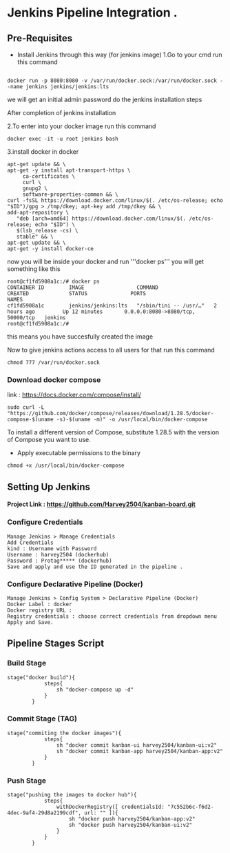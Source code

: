 # Jenkins Pipeline Integration .

## Pre-Requisites
* Install Jenkins through this way (for jenkins image)
1.Go to your cmd run this command
```

docker run -p 8080:8080 -v /var/run/docker.sock:/var/run/docker.sock --name jenkins jenkins/jenkins:lts

```
we will get an initial admin password do the jenkins installation steps 

After completion of jenkins installation

2.To enter into your docker image run this command
```
docker exec -it -u root jenkins bash

```

3.install docker in docker
```
apt-get update && \
apt-get -y install apt-transport-https \
     ca-certificates \
     curl \
     gnupg2 \
     software-properties-common && \
curl -fsSL https://download.docker.com/linux/$(. /etc/os-release; echo "$ID")/gpg > /tmp/dkey; apt-key add /tmp/dkey && \
add-apt-repository \
   "deb [arch=amd64] https://download.docker.com/linux/$(. /etc/os-release; echo "$ID") \
   $(lsb_release -cs) \
   stable" && \
apt-get update && \
apt-get -y install docker-ce
```


now you will be inside your docker and run '''docker ps''' you will get something like this
```
root@cf1fd5908a1c:/# docker ps
CONTAINER ID        IMAGE                 COMMAND                  CREATED             STATUS              PORTS                               NAMES
cf1fd5908a1c        jenkins/jenkins:lts   "/sbin/tini -- /usr/…"   2 hours ago         Up 12 minutes       0.0.0.0:8080->8080/tcp, 50000/tcp   jenkins
root@cf1fd5908a1c:/#   
```
this means you have succesfully created the image 

Now to give jenkins actions access to all users for that run this command
```
chmod 777 /var/run/docker.sock
```

### Download docker compose
link : https://docs.docker.com/compose/install/
```
sudo curl -L "https://github.com/docker/compose/releases/download/1.28.5/docker-compose-$(uname -s)-$(uname -m)" -o /usr/local/bin/docker-compose
```
To install a different version of Compose, substitute 1.28.5 with the version of Compose you want to use.
* Apply executable permissions to the binary
```
chmod +x /usr/local/bin/docker-compose
```




## Setting Up Jenkins
#### Project Link : https://github.com/Harvey2504/kanban-board.git
### Configure Credentials
```
Manage Jenkins > Manage Credentials 
Add Credentials
kind : Username with Password
Username : harvey2504 (dockerhub)
Password : Protag***** (dockerhub)
Save and apply and use the ID generated in the pipeline .
```

### Configure Declarative Pipeline (Docker)
```
Manage Jenkins > Config System > Declarative Pipeline (Docker)
Docker Label : docker
Docker registry URL :
Registry credentials : choose correct credentials from dropdown menu
Apply and Save.
```


## Pipeline Stages Script
### Build Stage
```
stage("docker build"){
            steps{
                sh "docker-compose up -d"
            }
        }
```
### Commit Stage (TAG)
```
stage("commiting the docker images"){
            steps{
                sh "docker commit kanban-ui harvey2504/kanban-ui:v2"
                sh "docker commit kanban-app harvey2504/kanban-app:v2" 
            }
        }
```
### Push Stage 
```
stage("pushing the images to docker hub"){
            steps{
                withDockerRegistry([ credentialsId: "7c552b6c-f6d2-4dec-9af4-29d8a2199cdf", url: "" ]){
                    sh "docker push harvey2504/kanban-app:v2"
                    sh "docker push harvey2504/kanban-ui:v2"
                }
            }
        }
```
